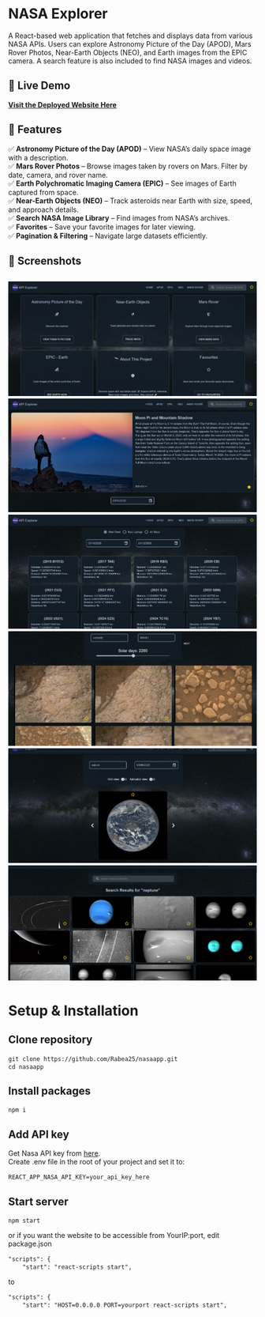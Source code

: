 # **NASA Explorer**
A React-based web application that fetches and displays data from various NASA APIs. Users can explore Astronomy Picture of the Day (APOD), Mars Rover Photos, Near-Earth Objects (NEO), and Earth images from the EPIC camera. A search feature is also included to find NASA images and videos.  

## **🔗 Live Demo**  
[**Visit the Deployed Website Here**](https://gleeful-frangipane-cba232.netlify.app)  
## **📌 Features**  
✅ **Astronomy Picture of the Day (APOD)** – View NASA’s daily space image with a description.  
✅ **Mars Rover Photos** – Browse images taken by rovers on Mars. Filter by date, camera, and rover name.  
✅ **Earth Polychromatic Imaging Camera (EPIC)** – See images of Earth captured from space.  
✅ **Near-Earth Objects (NEO)** – Track asteroids near Earth with size, speed, and approach details.  
✅ **Search NASA Image Library** – Find images from NASA’s archives.  
✅ **Favorites** – Save your favorite images for later viewing.  
✅ **Pagination & Filtering** – Navigate large datasets efficiently.  
## **📸 Screenshots**  
![Homepage](./screenshots/home.png)  
![APOD Page](./screenshots/apod.png)  
![NEO Page](./screenshots/neo.png)
![Mars Page](./screenshots/mars.png)  
![EPIC Page](./screenshots/epic.png)    
![Search](./screenshots/search.png) 
---

# **Setup & Installation**
##  Clone repository
```
git clone https://github.com/Rabea25/nasaapp.git
cd nasaapp
```

##  Install packages
```
npm i
```

##  Add API key
Get Nasa API key from [here](https://api.nasa.gov/). <br>
Create .env file in the root of your project and set it to:
```
REACT_APP_NASA_API_KEY=your_api_key_here
```

## Start server
```
npm start
```
or if you want the website to be accessible from YourIP:port, edit package.json
```
"scripts": {
    "start": "react-scripts start",
```
to
```
"scripts": {
    "start": "HOST=0.0.0.0 PORT=yourport react-scripts start",
```




